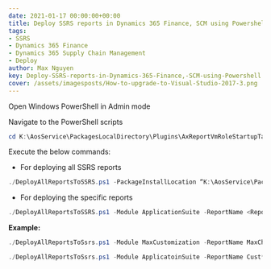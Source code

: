 ```yaml
---
date: 2021-01-17 00:00:00+00:00
title: Deploy SSRS reports in Dynamics 365 Finance, SCM using Powershell
tags:
- SSRS
- Dynamics 365 Finance
- Dynamics 365 Supply Chain Management
- Deploy
author: Max Nguyen
key: Deploy-SSRS-reports-in-Dynamics-365-Finance,-SCM-using-Powershell
cover: /assets/imagesposts/How-to-upgrade-to-Visual-Studio-2017-3.png
---
```


Open Windows PowerShell in Admin mode 

Navigate to the PowerShell scripts

```powershell
cd K:\AosService\PackagesLocalDirectory\Plugins\AxReportVmRoleStartupTask\
```

Execute the below commands:

* For deploying all SSRS reports

```powershell
./DeployAllReportsToSSRS.ps1 -PackageInstallLocation “K:\AosService\PackagesLocalDirectory”
```

* For deploying the specific reports

```powershell
./DeployAllReportsToSSRS.ps1 -Module ApplicationSuite -ReportName <ReportName> -PackageInstallLocation “K:\AosService\PackagesLocalDirectory”
```

**Example:**

```powershell
./DeployAllReportsToSsrs.ps1 -Module MaxCustomization -ReportName MaxCheque_US.Report -PackageInstallLocation "K:\AosService\PackagesLocalDirectory"
```

```powershell
./DeployAllReportsToSsrs.ps1 -Module ApplicatoinSuite -ReportName Cust* -PackageInstallLocation "C:\AosService\PackagesLocalDirectory"
```


